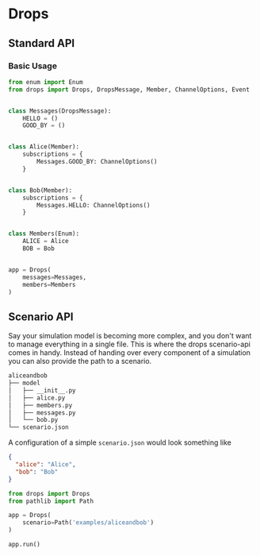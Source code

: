 # Drops

## Standard API

### Basic Usage

```python
from enum import Enum
from drops import Drops, DropsMessage, Member, ChannelOptions, Event


class Messages(DropsMessage):
    HELLO = ()
    GOOD_BY = ()


class Alice(Member):
    subscriptions = {
        Messages.GOOD_BY: ChannelOptions()
    }


class Bob(Member):
    subscriptions = {
        Messages.HELLO: ChannelOptions()
    }


class Members(Enum):
    ALICE = Alice
    BOB = Bob


app = Drops(
    messages=Messages,
    members=Members
)

```

## Scenario API
Say your simulation model is becoming more complex, and you don't want to manage everything in a single file.
This is where the drops scenario-api comes in handy. Instead of handing over every component of a simulation 
you can also provide the path to a scenario.

```bash
aliceandbob
├── model
│   ├── __init__.py
│   ├── alice.py
│   ├── members.py
│   ├── messages.py
│   └── bob.py
└── scenario.json
```

A configuration of a simple `scenario.json` would look something like
```json
{
  "alice": "Alice",
  "bob": "Bob"
}
```
```python
from drops import Drops
from pathlib import Path

app = Drops(
    scenario=Path('examples/aliceandbob')
)

app.run()
```
